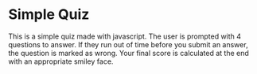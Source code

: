 # Simple Quiz
This is a simple quiz made with javascript. The user is prompted with 4 questions to answer. If they run out of time before you submit an answer, the question is marked as wrong. Your final score is calculated at the end with an appropriate smiley face.
